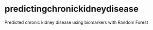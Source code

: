 # predictingchronickidneydisease
Predicted chronic kidney disease using biomarkers with Random Forest
